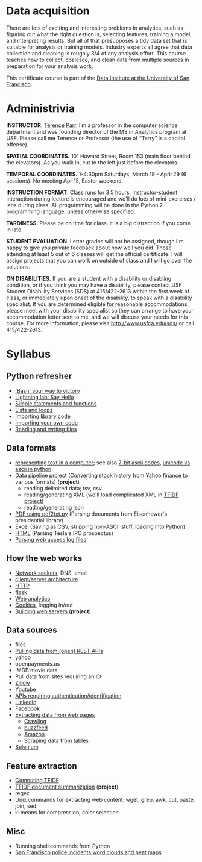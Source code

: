Data acquisition
=======


There are lots of exciting and interesting problems in analytics, such as figuring out what the right question is, selecting features, training a model, and interpreting results. But all of that presupposes a tidy data set that is suitable for analysis or training models. Industry experts all agree that data collection and cleaning is roughly 3/4 of any analysis effort.  This course teaches how to collect, coalesce, and clean data from multiple sources in preparation for your analysis work. 

This certificate course is part of the [Data Institute at the University of San Francisco](http://www.sfdatainstitute.org/).


# Administrivia

**INSTRUCTOR.** [Terence Parr](http://parrt.cs.usfca.edu). I’m a professor in the computer science department and was founding director of the MS in Analytics program at USF.  Please call me Terence or Professor (the use of “Terry” is a capital offense).

**SPATIAL COORDINATES.** 101 Howard Street, Room 153 (main floor behind the elevators). As you walk in, cut to the left just before the elevators.

**TEMPORAL COORDINATES.** 1-4:30pm Saturdays, March 18 - April 29 (6 sessions). No meeting Apr 15, Easter weekend.

**INSTRUCTION FORMAT**. Class runs for 3.5 hours. Instructor-student interaction during lecture is encouraged and we'll do lots of mini-exercises / labs during class. All programming will be done in the Python 2 programming language, unless otherwise specified.

**TARDINESS.** Please be on time for class. It is a big distraction if you come in late.

**STUDENT EVALUATION**.  Letter grades will not be assigned, though I'm happy to give you private feedback about how well you did. Those attending at least 5 out of 6 classes will get the official certificate. I will assign projects that you can work on outside of class and I will go over the solutions.

**ON DISABILITIES.** If you are a student with a disability or disabling condition, or if you think you may have a disability, please contact USF Student Disability Services (SDS) at 415/422-2613 within the first week of class, or immediately upon onset of the disability, to speak with a disability specialist. If you are determined eligible for reasonable accommodations, please meet with your disability specialist so they can arrange to have your accommodation letter sent to me, and we will discuss your needs for this course. For more information, please visit http://www.usfca.edu/sds/ or call 415/422-2613.

# Syllabus

## Python refresher

* ['Bash' your way to victory](https://github.com/parrt/msan501/blob/master/notes/bash-intro.md)
* [Lightning lab: Say Hello](https://github.com/parrt/msan501/blob/master/lightning/hello.md)
* [Simple statements and functions](https://github.com/parrt/msan501/blob/master/notes/area.md)
* [Lists and loops](notes/lists.md)
* [Importing library code](https://github.com/parrt/msan501/blob/master/notes/imports.md)
* [Importing your own code](notes/myimport.md)
* [Reading and writing files](https://github.com/parrt/msan501/blob/master/notes/files.md)

## Data formats

* [representing text in a computer](https://github.com/parrt/msan692/blob/master/notes/text.md); see also [7-bit ascii codes](http://www.asciitable.com/), [unicode vs ascii in python](https://docs.python.org/2/howto/unicode.html)
* [Data pipeline project](https://github.com/parrt/data-acquisition/blob/master/hw/pipeline.md) (Converting stock history from Yahoo finance to various formats) (**project**)
	* reading delimited data; tsv, csv
	*  reading/generating XML (we'll load complicated XML in [TFIDF project](https://github.com/parrt/data-acquisition/blob/master/hw/tfidf.md))
	* reading/generating json
* [PDF using pdf2txt.py](https://github.com/parrt/msan692/blob/master/notes/pdf.md) (Parsing documents from Eisenhower's presidential library)
* [Excel](https://github.com/parrt/msan692/blob/master/notes/excel.md) (Saving as CSV, stripping non-ASCII stuff, loading into Python)
* [HTML](https://github.com/parrt/msan692/blob/master/notes/html.md) (Parsing Tesla's IPO prospectus)
* [Parsing web access log files](https://github.com/parrt/msan692/blob/master/notes/logs.md)

## How the web works

* [Network sockets](https://github.com/parrt/msan692/blob/master/notes/sockets.md), DNS, email
* [client/server architecture](https://github.com/parrt/msan692/blob/master/notes/client-server.md)
* [HTTP](https://github.com/parrt/msan692/blob/master/notes/http.md)
* [flask](https://github.com/parrt/msan692/blob/master/notes/flask.md)
* [Web analytics](https://github.com/parrt/msan692/blob/master/notes/webanalytics.md)
* [Cookies](https://github.com/parrt/msan692/blob/master/notes/cookies.md), logging in/out
* [Building web servers](https://github.com/parrt/data-acquisition/blob/master/hw/server.md) (**project**)

## Data sources

* files
* [Pulling data from (open) REST APIs](https://github.com/parrt/msan692/blob/master/notes/openapi.md)
 * yahoo
 * openpayments.us
 * IMDB movie data
* Pull data from sites requiring an ID
 * [Zillow](https://github.com/parrt/msan692/blob/master/notes/zillow.md)
 * [Youtube](https://github.com/parrt/msan692/blob/master/notes/youtube.md)
* [APIs requiring authentication/identification](https://github.com/parrt/msan692/blob/master/notes/authapi.md)
 * [LinkedIn](https://github.com/parrt/msan692/blob/master/notes/linkedin.md)
 * [Facebook](https://github.com/parrt/msan692/blob/master/notes/facebook.md)
* [Extracting data from web pages](https://github.com/parrt/msan692/blob/master/notes/scraping.md)
  * [Crawling](https://github.com/parrt/msan692/blob/master/notes/crawling.md)
  * [buzzfeed](https://github.com/parrt/msan692/blob/master/notes/buzzfeed.md)
  * [Amazon](https://github.com/parrt/msan692/blob/master/notes/amazon.md)
  * [Scraping data from tables](https://github.com/parrt/msan692/blob/master/notes/scraping-tables.md)
* [Selenium](https://github.com/parrt/msan692/blob/master/notes/selenium.md)

## Feature extraction

* [Computing TFIDF](https://github.com/parrt/msan692/blob/master/notes/tfidf.pdf)
* [TFIDF document summarization](https://github.com/parrt/data-acquisition/blob/master/hw/tfidf.md) (**project**)
* regex
* Unix commands for extracting web content: wget, grep, awk, cut, paste, join, sed
* k-means for compression, color selection

## Misc

* Running shell commands from Python
* [San Francisco police incidents word clouds and heat maps](https://github.com/parrt/msan692/blob/master/notes/sfpd.md)
